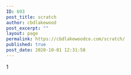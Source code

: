```yaml
---
ID: 693
post_title: scratch
author: cbdlakewood
post_excerpt: ""
layout: page
permalink: https://cbdlakewoodco.com/scratch/
published: true
post_date: 2020-10-01 12:31:58
---
```

<!-- wp:html -->
<script>function loadReview(){
  $('#target-div').load('https://cbdamericanshaman.com/hydrating-body-lotion #quantity-box')
};
</script>
<!-- /wp:html -->

<!-- wp:paragraph -->
<p>1</p>
<!-- /wp:paragraph -->